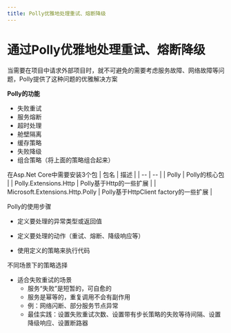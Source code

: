 ```yaml
---
title: Polly优雅地处理重试、熔断降级
---
```


# 通过Polly优雅地处理重试、熔断降级

当需要在项目中请求外部项目时，就不可避免的需要考虑服务故障、网络故障等问题，Polly提供了这种问题的优雅解决方案

**Polly的功能**

- 失败重试
- 服务熔断
- 超时处理
- 舱壁隔离
- 缓存策略
- 失败降级
- 组合策略（将上面的策略组合起来）

在Asp.Net Core中需要安装3个包
| 包名 | 描述 |
| -- | -- |
| Polly | Polly的核心包 |
| Polly.Extensions.Http | Polly基于Http的一些扩展 |
| Microsoft.Extensions.Http.Polly | Polly基于HttpClient factory的一些扩展 |

Polly的使用步骤

- 定义要处理的异常类型或返回值

- 定义要处理的动作（重试、熔断、降级响应等）

- 使用定义的策略来执行代码

不同场景下的策略选择

- 适合失败重试的场景
    - 服务“失败”是短暂的，可自愈的
    - 服务是幂等的，重复调用不会有副作用
    - 例：网络闪断、部分服务节点异常
    - 最佳实践：设置失败重试次数、设置带有步长策略的失败等待间隔、设置降级响应、设置断路器


```csharp



```